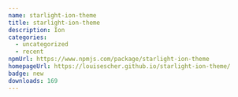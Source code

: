 ```yaml
---
name: starlight-ion-theme
title: starlight-ion-theme
description: Ion
categories:
  - uncategorized
  - recent
npmUrl: https://www.npmjs.com/package/starlight-ion-theme
homepageUrl: https://louisescher.github.io/starlight-ion-theme/
badge: new
downloads: 169
---
```

